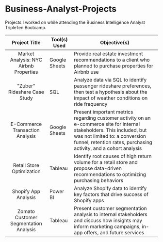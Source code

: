 # Business-Analyst-Projects

Projects I worked on while attending the Business Intelligence Analyst TripleTen Bootcamp.


| Project Title | Tool(s) Used | Objective(s) | 
| :-----------: | ----------- |----------- |
| Market Analysis: NYC Airbnb Properties| Google Sheets | Provide real estate investment recommendations to a client who planned to purchase properties for Airbnb use | 
| "Zuber" Rideshare Case Study | SQL | Analyze data via SQL to identify passenger rideshare preferences, then test a hypothesis about the impact of weather conditions on ride frequency | 
| E-Commerce Transaction Analysis | Google Sheets | Present important metrics regarding customer activity on an e-commerce site for internal stakeholders. This included, but was not limited to: a conversion funnel, retention rates, purchasing activity, and a cohort analysis | 
| Retail Store Optimization | Tableau | Identify root causes of high return volume for a retail store and propose data-driven recommendations to optimizing purchasing behaviors | 
| Shopify App Analysis| Power BI | Analyze Shopify data to identify key factors that drive success of Shopify apps | 
| Zomato Customer Segmentation Analysis | Tableau | Present customer segmentation analysis to internal stakeholders and discuss how insights may inform marketing campaigns, in-app offers, and future services | 

